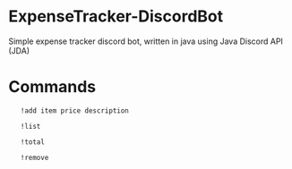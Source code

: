 # ExpenseTracker-DiscordBot
Simple expense tracker discord bot, written in java using Java Discord API (JDA)


# Commands

```
   !add item price description
```                           

```
   !list
```

```
   !total
```      

```
   !remove
```
